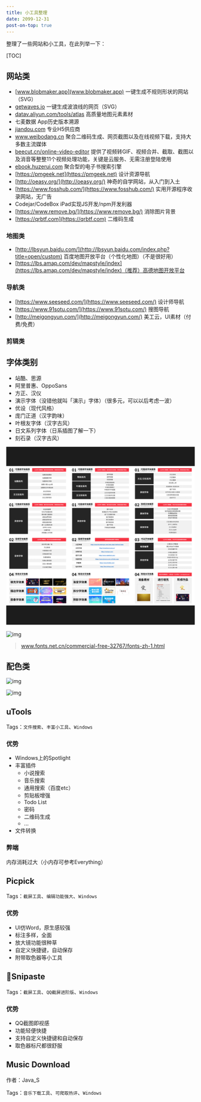 ```yaml
---
title: 小工具整理
date: 2099-12-31
post-on-top: true
---
```


整理了一些网站和小工具，在此列举一下：

[TOC]



## 网站类


- [www.blobmaker.app](www.blobmaker.app) 一键生成不规则形状的网站（SVG）
- [getwaves.io](https://getwaves.io) 一键生成波浪线的网页（SVG）
-  [datav.aliyun.com/tools/atlas](https://datav.aliyun.com/tools/atlas) 高质量地图元素素材
- 七麦数据 App历史版本溯源
- [jiandou.com](http://jiandou.com/) 专业H5供应商
- www.weibodang.cn 聚合二维码生成、网页截图以及在线视频下载，支持大多数主流媒体
- [beecut.cn/online-video-editor](\\beecut.cn/online-video-editor) 提供了视频转GIF、视频合并、截取、截图以及消音等整整11个视频处理功能，关键是云服务、无需注册登陆使用
- [ebook.huzerui.com](\\ebook.huzerui.com) 聚合型的电子书搜索引擎
- [https://pmgeek.net](https://pmgeek.net) 设计资源导航
- [http://oeasy.org/](http://oeasy.org/) 神奇的自学网站，从入门到入土
- [https://www.fosshub.com/](https://www.fosshub.com/) 实用开源程序收录网站，无广告
- Codejar/CodeBox iPad实现JS开发/npm开发利器
- [https://www.remove.bg/](https://www.remove.bg/) 消除图片背景
- [https://qrbtf.com](https://qrbtf.com) 二维码生成

### 地图类


- [http://lbsyun.baidu.com/](http://lbsyun.baidu.com/index.php?title=open/custom) 百度地图开放平台（个性化地图）（不是很好用）
- [https://lbs.amap.com/dev/mapstyle/index](https://lbs.amap.com/dev/mapstyle/index)（推荐）高德地图开放平台

### 导航类

- [https://www.seeseed.com/](https://www.seeseed.com/) 设计师导航
- [https://www.91sotu.com/](https://www.91sotu.com/) 搜图导航
- [http://meigongyun.com/](http://meigongyun.com/) 美工云，UI素材（付费/免费）

### 剪辑类



## 字体类别

- 站酷、思源
- 阿里普惠、OppoSans
- 方正、汉仪
- 演示字体（没错他就叫「演示」字体）（很多元，可以以后考虑一波）
- 优设（现代风格）
- 庞门正道（汉字韵味）
- 叶根友字体（汉字古风）
- 日文系列字体（日系插图了解一下）
- 刻石录（汉字古风）

![img](https://raw.githubusercontent.com/eric5013/image/master/image/2021/03/14/2020-06-28-22-OGBO45.png)

![img](http://static.zengjianpeng.com/img/2020-06-28-22-DwoaXF.png)

> www.fonts.net.cn/commercial-free-32767/fonts-zh-1.html

## 配色类

![img](https://gitee.com/eric-zeng/image/raw/master/picBed/image/png/cXI2ng1615653051434.png)

![img](https://gitee.com/eric-zeng/image/raw/master/picBed/image/png/MwX4wj1615653063714.png)



## uTools

Tags：`文件搜索`、`丰富小工具`、`Windows`

### 优势

- Windows上的Spotlight
- 丰富插件
  - 小说搜索
  - 音乐搜索
  - 通用搜索（百度etc）
  - 剪贴板增强
  - Todo List
  - 密码
  - 二维码生成
  - ...
- 文件转换

### 弊端

内存消耗过大（小内存可参考Everything）

## Picpick

Tags：`截屏工具`、`编辑功能强大`、`Windows`

### 优势

- UI仿Word，原生感较强
- 标注多样，全面
- 放大镜功能很种草
- 自定义快捷键，自动保存
- 附带取色器等小工具

## 🌟Snipaste

Tags：`截屏工具`、`QQ截屏进阶版`、`Windows`

### 优势

- QQ截图即视感
- 功能轻便快捷
- 支持自定义快捷键和自动保存
- 取色器标尺都很舒服

## Music Download

作者：Java_S

Tags：`音乐下载工具`、`可爬取热评`、`Windows`

